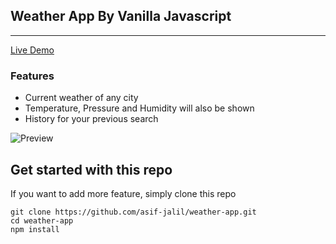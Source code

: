 ## Weather App By Vanilla Javascript
---

[Live Demo](https://asif-jalil.github.io/weather-app/)

### Features

- Current weather of any city
- Temperature, Pressure and Humidity will also be shown
- History for your previous search

![Preview](image/weather-app.gif)

## Get started with this repo

If you want to add more feature, simply clone this repo

```
git clone https://github.com/asif-jalil/weather-app.git
cd weather-app
npm install
```